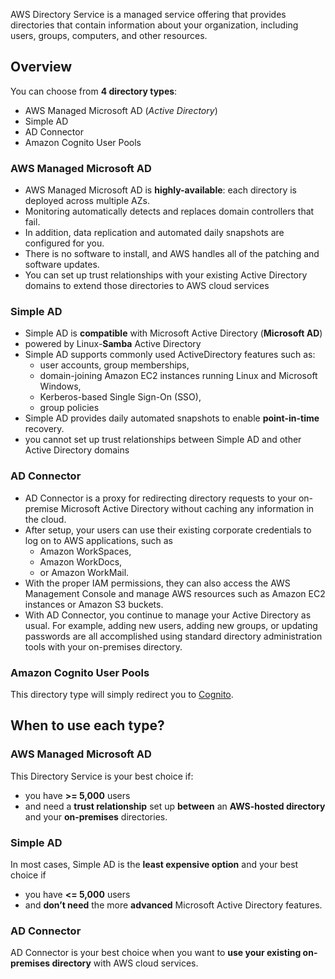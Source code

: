 AWS Directory Service is a managed service offering that provides directories that contain
information about your organization, including users, groups, computers, and other
resources.

## Overview
You can choose from **4 directory types**:
* AWS Managed Microsoft AD (*Active Directory*)
* Simple AD
* AD Connector
* Amazon Cognito User Pools

### AWS Managed Microsoft AD
* AWS Managed Microsoft AD is **highly-available**: each directory is deployed across multiple AZs.
* Monitoring automatically detects and replaces domain controllers that fail. 
* In addition, data replication and automated daily snapshots are configured for you. 
* There is no software to install, and AWS handles all of the patching and software updates.
* You can set up trust relationships with your existing Active Directory domains to extend those directories to AWS cloud services

### Simple AD
* Simple AD is **compatible** with Microsoft Active Directory (**Microsoft AD**)
* powered by Linux-**Samba** Active Directory
* Simple AD supports commonly used ActiveDirectory features such as:
  * user accounts, group memberships, 
  * domain-joining Amazon EC2 instances running Linux and Microsoft Windows, 
  * Kerberos-based Single Sign-On (SSO),
  * group policies
* Simple AD provides daily automated snapshots to enable **point-in-time** recovery.
* you cannot set up trust relationships between Simple AD and other Active Directory domains

### AD Connector
* AD Connector is a proxy for redirecting directory requests to your on-premise Microsoft Active Directory without caching any information in the cloud. 
* After setup, your users can use their existing corporate credentials to log on to AWS applications, such as 
  * Amazon WorkSpaces, 
  * Amazon WorkDocs, 
  * or Amazon WorkMail. 
* With the proper IAM permissions, they can also access the AWS Management Console and manage AWS resources such as Amazon EC2 instances or Amazon S3 buckets.
* With AD Connector, you continue to manage your Active Directory as usual. For example, adding new users, adding new groups, or updating passwords are all accomplished using standard directory administration tools with your on-premises directory.

### Amazon Cognito User Pools
This directory type will simply redirect you to [Cognito](#/securityandidentity/cognito).

## When to use each type?
### AWS Managed Microsoft AD
This Directory Service is your best choice if:
* you have  **>= 5,000** users 
* and need a **trust relationship** set up **between** an **AWS-hosted directory** and your **on-premises** directories.

### Simple AD 
In most cases, Simple AD is the **least expensive option** and your best choice if 
* you have **<= 5,000** users 
* and **don’t need** the more **advanced** Microsoft Active Directory features.

### AD Connector
AD Connector is your best choice when you want to **use your existing on-premises directory** with AWS cloud services.